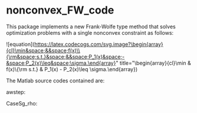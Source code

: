 # nonconvex_FW_code

This package implements a new Frank-Wolfe type method that solves optimization problems with a single nonconvex constraint as follows:

![equation](https://latex.codecogs.com/svg.image?\begin{array}{cl}\min&space;&&space;f(x)\\{\rm&space;s.t.}&space;&&space;P_1(x)&space;-&space;P_2(x)\leq&space;\sigma.\end{array}" title="\begin{array}{cl}\min & f(x)\\{\rm s.t.} & P_1(x) - P_2(x)\leq \sigma.\end{array}) 

The Matlab source codes contained are:

awstep: 

CaseSg_rho:


